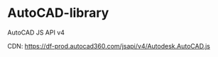# AutoCAD-library
AutoCAD JS API v4

CDN: https://df-prod.autocad360.com/jsapi/v4/Autodesk.AutoCAD.js
